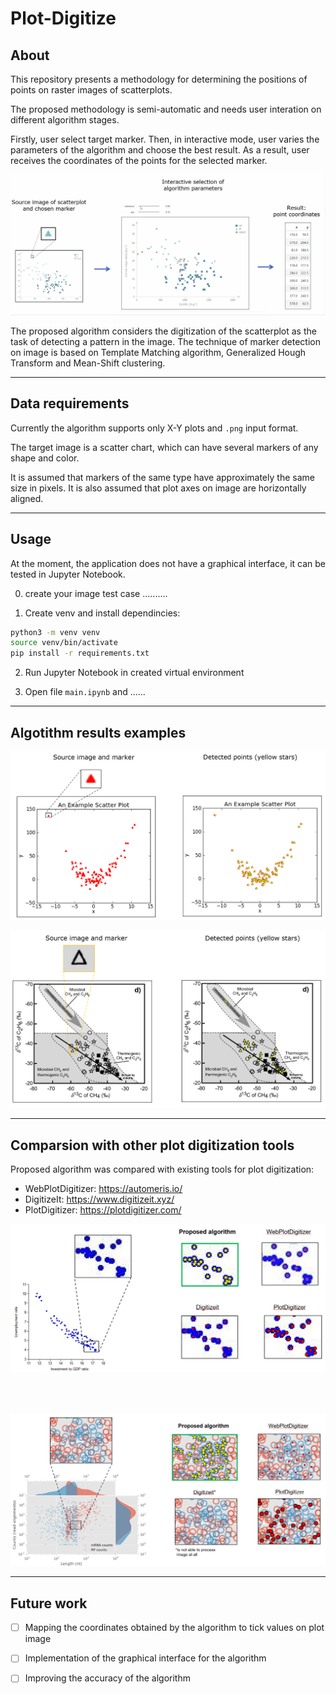 # Plot-Digitize

## About

This repository presents a methodology for determining the positions of points on raster images of scatterplots.


The proposed methodology is semi-automatic and needs user interation on different algorithm stages.


Firstly, user select target marker. Then, in interactive mode, user varies the parameters of the algorithm and choose the best result.
As a result, user receives the coordinates of the points for the selected marker.


![](./readme_images/about.gif)



The proposed algorithm considers the digitization of the scatterplot as the task of detecting a pattern in the image.
The technique of marker detection on image is based on Template Matching algorithm, Generalized Hough Transform and Mean-Shift clustering.




---

## Data requirements



Currently the algorithm supports only X-Y plots and `.png` input format.

The target image is a scatter chart, which can have several markers of any shape and color.

It is assumed that markers of the same type have approximately the same size in pixels. It is also assumed that plot axes on image are horizontally aligned.


---

## Usage

At the moment, the application does not have a graphical interface, it can be tested in Jupyter Notebook.

0) create your image test case ..........

1) Create venv and install dependincies:
```sh
python3 -m venv venv
source venv/bin/activate
pip install -r requirements.txt
```

2) Run Jupyter Notebook in created virtual environment

3) Open file `main.ipynb` and ......



---

## Algotithm results examples


![](./readme_images/algorithm_results_examples_1.png)

![](./readme_images/algorithm_results_examples_2.png)



---

## Comparsion with other plot digitization tools

 

Proposed algorithm was compared with existing tools for plot digitization:
- WebPlotDigitizer: https://automeris.io/
- DigitizeIt: https://www.digitizeit.xyz/
- PlotDigitizer: https://plotdigitizer.com/


![](./readme_images/comparsion_1.png)

<br/><br/>

![](./readme_images/comparsion_2.png)



---


## Future work


- [ ] Mapping the coordinates obtained by the algorithm to tick values on plot image
- [ ] Implementation of the graphical interface for the algorithm
- [ ] Improving the accuracy of the algorithm


